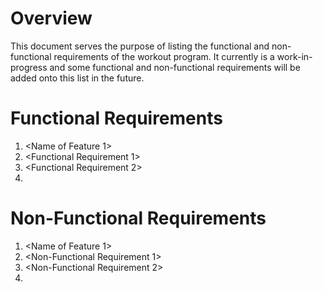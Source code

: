 # Overview
This document serves the purpose of listing the functional and non-functional requirements of the workout program. It currently is a work-in-progress and some functional and non-functional requirements will be added onto this list in the future.
# Functional Requirements
1. <Name of Feature 1>
2. <Functional Requirement 1>
3. <Functional Requirement 2>
4. <And so on>
# Non-Functional Requirements
1. <Name of Feature 1>
2. <Non-Functional Requirement 1>
3. <Non-Functional Requirement 2>
4. <And so on>